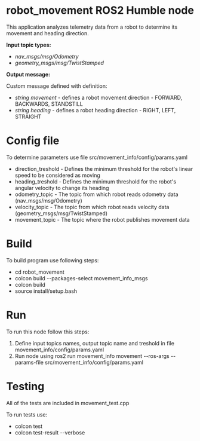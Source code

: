 # robot_movement ROS2 Humble node

This application analyzes telemetry data from a robot to determine its movement and heading direction. 

**Input topic types:**

- *nav_msgs/msg/Odometry*
- *geometry_msgs/msg/TwistStamped*

**Output message:**

Custom message defined with definition:
- *string movement* - defines a robot movement direction - FORWARD, BACKWARDS, STANDSTILL
- *string heading* -  defines a robot heading direction - RIGHT, LEFT, STRAIGHT

# Config file

To determine parameters use file src/movement_info/config/params.yaml
- direction_treshold - Defines the minimum threshold for the robot's linear speed to be considered as moving
- heading_treshold - Defines the minimum threshold for the robot's angular velocity to change its heading
- odometry_topic - The topic from which robot reads odometry data (nav_msgs/msg/Odometry)
- velocity_topic - The topic from which robot reads velocity data (geometry_msgs/msg/TwistStamped)
- movement_topic - The topic where the robot publishes movement data

# Build

To build program use following steps:

- cd robot_movement
- colcon build --packages-select movement_info_msgs
- colcon build
- source install/setup.bash

# Run

To run this node follow this steps:

1. Define input topics names, output topic name and treshold in file movement_info/config/params.yaml
2. Run node using ros2 run movement_info movement --ros-args --params-file src/movement_info/config/params.yaml

# Testing 

All of the tests are included in movement_test.cpp

To run tests use:
- colcon test
- colcon test-result --verbose

